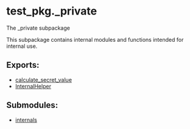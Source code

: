 # test_pkg._private

The _private subpackage

This subpackage contains internal modules and functions intended for internal use.

## Exports:

- [calculate_secret_value](#test_pkg._private.calculate_secret_value)
- [InternalHelper](#test_pkg._private.InternalHelper)

## Submodules:

- [internals](internals.md)
